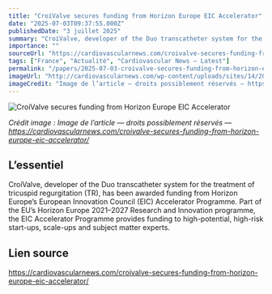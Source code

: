 ```yaml
---
title: "CroíValve secures funding from Horizon Europe EIC Accelerator"
date: "2025-07-03T09:37:55.000Z"
publishedDate: "3 juillet 2025"
summary: "CroíValve, developer of the Duo transcatheter system for the treatment of tricuspid regurgitation (TR), has been awarded funding from Horizon Europe’s European Innovation Council (EIC) Accelerator Programme. Part of the EU’s Horizon Europe 2021–2027 Research and Innovation programme, the EIC Accelerator Programme provides funding to high-potential, high-risk start-ups, scale-ups and subject matter experts."
importance: ""
sourceUrl: "https://cardiovascularnews.com/croivalve-secures-funding-from-horizon-europe-eic-accelerator/"
tags: ["France", "Actualité", "Cardiovascular News — Latest"]
permalink: "/papers/2025-07-03-croivalve-secures-funding-from-horizon-europe-eic-accelerator"
imageUrl: "http://cardiovascularnews.com/wp-content/uploads/sites/14/2024/08/DUO_System_Inside_Heart_Imge_edited.jpg"
imageCredit: "Image de l’article — droits possiblement réservés — https://cardiovascularnews.com/croivalve-secures-funding-from-horizon-europe-eic-accelerator/"
---
```


![CroíValve secures funding from Horizon Europe EIC Accelerator](http://cardiovascularnews.com/wp-content/uploads/sites/14/2024/08/DUO_System_Inside_Heart_Imge_edited.jpg)

*Crédit image : Image de l’article — droits possiblement réservés — https://cardiovascularnews.com/croivalve-secures-funding-from-horizon-europe-eic-accelerator/*

## L’essentiel

CroíValve, developer of the Duo transcatheter system for the treatment of tricuspid regurgitation (TR), has been awarded funding from Horizon Europe’s European Innovation Council (EIC) Accelerator Programme. Part of the EU’s Horizon Europe 2021–2027 Research and Innovation programme, the EIC Accelerator Programme provides funding to high-potential, high-risk start-ups, scale-ups and subject matter experts.

## Lien source

https://cardiovascularnews.com/croivalve-secures-funding-from-horizon-europe-eic-accelerator/
